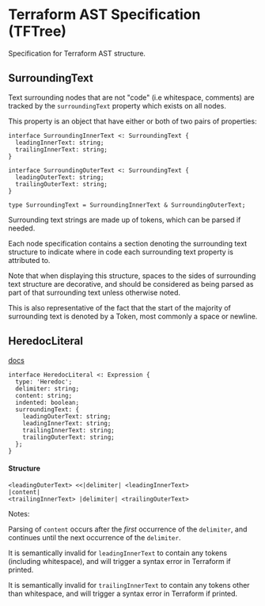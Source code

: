 # Terraform AST Specification (TFTree)

Specification for Terraform AST structure.

## SurroundingText

Text surrounding nodes that are not "code" (i.e whitespace, comments) are
tracked by the `surroundingText` property which exists on all nodes.

This property is an object that have either or both of two pairs of properties:

```
interface SurroundingInnerText <: SurroundingText {
  leadingInnerText: string;
  trailingInnerText: string;
}

interface SurroundingOuterText <: SurroundingText {
  leadingOuterText: string;
  trailingOuterText: string;
}

type SurroundingText = SurroundingInnerText & SurroundingOuterText;
```

Surrounding text strings are made up of tokens, which can be parsed if needed.

Each node specification contains a section denoting the surrounding text
structure to indicate where in code each surrounding text property is attributed
to.

Note that when displaying this structure, spaces to the sides of surrounding
text structure are decorative, and should be considered as being parsed as part
of that surrounding text unless otherwise noted.

This is also representative of the fact that the start of the majority of
surrounding text is denoted by a Token, most commonly a space or newline.

## HeredocLiteral

[docs](https://www.terraform.io/docs/configuration/expressions.html#string-literals)

```
interface HeredocLiteral <: Expression {
  type: 'Heredoc';
  delimiter: string;
  content: string;
  indented: boolean;
  surroundingText: {
    leadingOuterText: string;
    leadingInnerText: string;
    trailingInnerText: string;
    trailingOuterText: string;
  };
}
```

#### Structure

```
<leadingOuterText> <<|delimiter| <leadingInnerText>
|content|
<trailingInnerText> |delimiter| <trailingOuterText>
```

Notes:

Parsing of `content` occurs after the _first_ occurrence of the `delimiter`, and
continues until the next occurrence of the `delimiter`.

It is semantically invalid for `leadingInnerText` to contain any tokens
(including whitespace), and will trigger a syntax error in Terraform if printed.

It is semantically invalid for `trailingInnerText` to contain any tokens other
than whitespace, and will trigger a syntax error in Terraform if printed.
